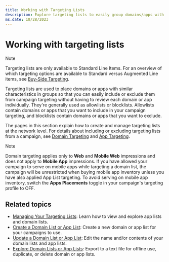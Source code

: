 ```yaml
---
title: Working with Targeting Lists
description: Explore targeting lists to easily group domains/apps with similar characteristics for campaign inclusion or exclusion.
ms.date: 10/28/2023
---
```


# Working with targeting lists

> [!NOTE]
> Targeting lists are only available to Standard Line Items. For an overview of which targeting options are available to Standard versus Augmented Line items, see [Buy-Side Targeting](buy-side-targeting.md).

Targeting lists are used to place domains or apps with similar characteristics in groups so that you can easily include or exclude them from campaign targeting without having to review each domain or app individually. They're generally used as allowlists or blocklists. Allowlists contain domains or apps that you want to include in your campaign targeting, and blocklists contain domains or apps that you want to exclude.

The pages in this section explain how to create and manage targeting lists at the network level. For details about including or excluding targeting lists from a campaign, see [Domain Targeting](domain-targeting.md) and [App Targeting](app-targeting.md).

> [!NOTE]
> Domain targeting applies only to **Web** and **Mobile Web** impressions and does not apply to **Mobile App** impressions. If you have allowed your campaign to serve on mobile apps while targeting a domain list, the campaign will be unrestricted when buying mobile app inventory unless you have also applied App List targeting. To avoid serving on mobile app inventory, switch the **Apps Placements** toggle in your campaign's targeting profile to OFF.

## Related topics

- [Managing Your Targeting Lists](managing-your-targeting-lists.md): Learn how to view and explore app lists and domain
  lists.
- [Create a Domain List or App List](create-a-domain-list-or-app-list.md): Create a new domain or app list for your
  campaigns to use.
- [Update a Domain List or App List](update-a-domain-list-or-app-list.md): Edit the name and/or contents of your
  domain lists and app lists.
- [Explore Domain Lists or App Lists](explore-domain-lists-or-app-lists.md): Export to a text file for offline use,
  duplicate, or delete domain or app lists.
